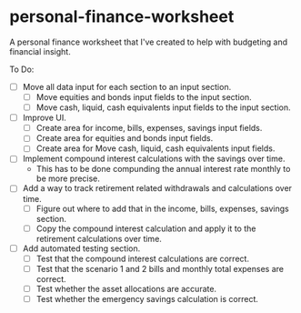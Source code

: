 # personal-finance-worksheet

A personal finance worksheet that I've created to help with budgeting and financial insight.

To Do:
- [ ] Move all data input for each section to an input section.
    - [ ] Move equities and bonds input fields to the input section.
    - [ ] Move cash, liquid, cash equivalents input fields to the input section.
- [ ] Improve UI.
    - [ ] Create area for income, bills, expenses, savings input fields.
    - [ ] Create area for equities and bonds input fields.
    - [ ] Create area for Move cash, liquid, cash equivalents input fields.
- [ ] Implement compound interest calculations with the savings over time.
    - This has to be done compunding the annual interest rate monthly to be more precise.
- [ ] Add a way to track retirement related withdrawals and calculations over time.
    - [ ] Figure out where to add that in the income, bills, expenses, savings section.
    - [ ] Copy the compound interest calculation and apply it to the retirement calculations over time.
- [ ] Add automated testing section.
    - [ ] Test that the compound interest calculations are correct.
    - [ ] Test that the scenario 1 and 2 bills and monthly total expenses are correct.
    - [ ] Test whether the asset allocations are accurate.
    - [ ] Test whether the emergency savings calculation is correct.